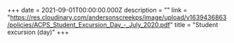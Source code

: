 +++
date = 2021-09-01T00:00:00.000Z
description = ""
link = "https://res.cloudinary.com/andersonscreekps/image/upload/v1639436863/policies/ACPS_Student_Excursion_Day_-_July_2020.pdf"
title = "Student excursion (day)"
+++
